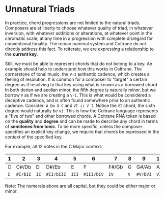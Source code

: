 # Unnatural Triads

In practice, chord progressions are not limited to the natural triads. 
Composers are at liberty to choose whatever quality of triad, in whatever inversion, with whatever additions or alterations, at whatever point in the chromatic scale, at any time in a progression with complete disregard for conventional tonality.
The roman numeral system and Coltrane do not directly address this fact. To reiterate, we are expressing a relationship to the **current key**.

Still, we must be able to represent chords that do not belong to a key.
An example should help to understand how this works in Coltrane.
The cornerstone of tonal music, the `V-I` authentic cadence, which creates a feeling of resolution.
It is common for a composer to "target" a certain degree as if resolving to that key using what is known as a borrowed chord.
In both dorian and aeolian minor, the fifth degree is naturally minor, but we borrow `V` as if we are creating a `V-I`.
This is what would be considered a deceptive cadence, and is often found somewhere prior to an authentic cadence.
Consider: `A Dm G C` and `VI ii V I`.
Notice the `VI` chord; the sixth degree would naturally be `vi`.
This is how the Coltrane language represents a "five of two" and other borrowed chords.
A Coltrane RNA token is based on the **quality** and **degree** and can be made to describe any chord in terms of **semitones from tonic**.
To be more specific, unless the composer specifies an explicit key change, we require that chords be expressed in the context of the specified key.

For example, all 12 notes in the C Major context:

|1|2|3|4|5|6|7|8|9|10|11|12|
|-|-|-|-|-|-|-|-|-|--|--|--|
|C|C#/Db|D|D#/Eb|E|F|F#/Gb|G|G#/Ab|A|A#/Bb|B|
|`I`|`#I/bII`|`II`|`#II/bIII`|`III`|`#III/bIV`|`IV`|`V`|`#V/bVI`|`VI`|`#VI/bVII`|`VII`|

Note: The numerals above are all capital, but they could be either major or minor.